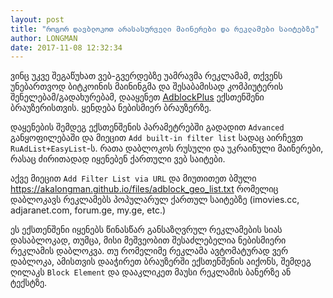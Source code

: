 ```yaml
---
layout: post
title: "როგორ დავბლოკოთ არასასურველი მაინერები და რეკლამები საიტებზე"
author: LONGMAN
date: 2017-11-08 12:32:34
---
```

ვინც უკვე შეგაწუხათ ვებ-გვერდებზე უამრავმა რეკლამამ, თქვენს უნებართვოდ ბიტკოინის მაინინგმა და 
შესაბამისად კომპიუტერის შენელებამ/გადახურებამ, დააყენეთ [AdblockPlus](https://adblockplus.org/en/download) ექსთენშენი 
ბრაუზერისთვის. ყენდება ნებისმიერ ბრაუზერზე.

დაყენების შემდეგ ექსთენშენის პარამეტრებში გადადით `Advanced` განყოფილებაში და 
მიეცით `Add built-in filter list` სადაც აირჩევთ `RuAdList+EasyList`-ს.
რათა დაბლოკოს რუსული და უკრაინული მაინერები, რასაც ძირითადად იყენებენ ქართული ვებ საიტები.

აქვე მიეცით `Add Filter List via URL` და მიუთითეთ ბმული https://akalongman.github.io/files/adblock_geo_list.txt 
რომელიც დაბლოკავს რეკლამებს პოპულარულ ქართულ საიტებზე (imovies.cc, adjaranet.com, forum.ge, my.ge, etc.)

ეს ექსთენშენი იყენებს წინასწარ განსაზღვრულ რეკლამების სიას დასაბლოკად, თუმცა, 
მისი მეშვეობით შესაძლებელია ნებისმიერი რეკლამის დაბლოკვა.
თუ რომელიმე რეკლამა ავტომატურად ვერ დაბლოკა, ამისთვის დააჭირეთ ბრაუზერში ექსთენშენის 
აიქონს, შემდეგ ღილაკს `Block Element` და დააკლიკეთ მაუსი რეკლამის ბანერზე ან ტექსტზე.
